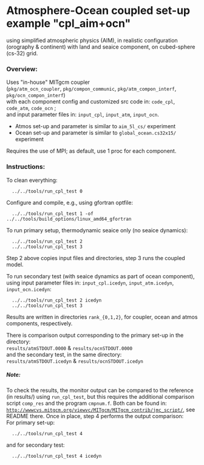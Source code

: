 Atmosphere-Ocean coupled set-up example "cpl_aim+ocn"
================================================================================
using simplified atmospheric physics (AIM), in realistic configuration (orography
& continent) with land and seaice component, on cubed-sphere (cs-32) grid.

### Overview:
Uses "in-house" MITgcm coupler<br>
(`pkg/atm_ocn_coupler`, `pkg/compon_communic`, `pkg/atm_compon_interf`,
`pkg/ocn_compon_interf`)<br>
with each component config and customized src code in: `code_cpl`, `code_atm`,
`code_ocn` ;<br>
and input parameter files in: `input_cpl`, `input_atm`, `input_ocn`.

- Atmos set-up and parameter is similar to `aim_5l_cs/` experiment
- Ocean set-up and parameter is similar to `global_ocean.cs32x15/` experiment

Requires the use of MPI; as default, use 1 proc for each component.

### Instructions:
To clean everything:
```
  ../../tools/run_cpl_test 0
```

Configure and compile, e.g., using gfortran optfile:
```
  ../../tools/run_cpl_test 1 -of ../../tools/build_options/linux_amd64_gfortran
```

To run primary setup, thermodynamic seaice only (no seaice dynamics):
```
  ../../tools/run_cpl_test 2
  ../../tools/run_cpl_test 3
```
Step 2 above copies input files and directories, step 3 runs the coupled model.

To run secondary test (with seaice dynamics as part of ocean component), using
input parameter files in: `input_cpl.icedyn`, `input_atm.icedyn`, `input_ocn.icedyn`:
```
  ../../tools/run_cpl_test 2 icedyn
  ../../tools/run_cpl_test 3
```

Results are written in directories `rank_{0,1,2}`, for coupler, ocean and atmos 
components, respectively.

There is comparison output corresponding to the primary set-up in the directory:<br>
`results/atmSTDOUT.0000` & `results/ocnSTDOUT.0000`<br>
and the secondary test, in the same directory:<br>
`results/atmSTDOUT.icedyn` & `results/ocnSTDOUT.icedyn`

##### Note:
To check the results, the monitor output can be compared to the reference (in results/) 
using `run_cpl_test`, but this requires the additional comparison script `comp_res` and 
the program `cmpnum.f`. Both can be found in:
 [`http://wwwcvs.mitgcm.org/viewvc/MITgcm/MITgcm_contrib/jmc_script/`](http://wwwcvs.mitgcm.org/viewvc/MITgcm/MITgcm_contrib/jmc_script/), 
see README there. Once in place, step 4 performs the output comparison:<br>
For primary set-up:
```
  ../../tools/run_cpl_test 4
```
and for secondary test:
```
  ../../tools/run_cpl_test 4 icedyn
```
